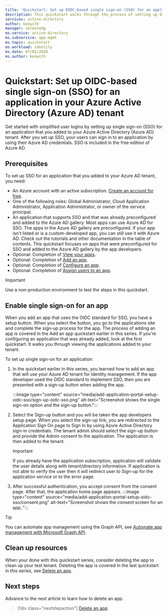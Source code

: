 ```yaml
---
title: 'Quickstart: Set up OIDC-based single sign-on (SSO) for an application in your Azure Active Directory (Azure AD) tenant'
description: This quickstart walks through the process of setting up OIDC-based single sign-on (SSO) for an application in your Azure Active Directory (Azure AD) tenant.
services: active-directory
author: kenwith
manager: celestedg
ms.service: active-directory
ms.subservice: app-mgmt
ms.topic: quickstart
ms.workload: identity
ms.date: 07/01/2020
ms.author: kenwith
---
```


# Quickstart: Set up OIDC-based single sign-on (SSO) for an application in your Azure Active Directory (Azure AD) tenant

Get started with simplified user logins by setting up single sign-on (SSO) for an application that you added to your Azure Active Directory (Azure AD) tenant. After you set up SSO, your users can sign in to an application by using their Azure AD credentials. SSO is included in the free edition of Azure AD.

## Prerequisites

To set up SSO for an application that you added to your Azure AD tenant, you need:

- An Azure account with an active subscription. [Create an account for free](https://azure.microsoft.com/free/?WT.mc_id=A261C142F).
- One of the following roles: Global Administrator, Cloud Application Administrator, Application Administrator, or owner of the service principal.
- An application that supports SSO and that was already preconfigured and added to the Azure AD gallery. Most apps can use Azure AD for SSO. The apps in the Azure AD gallery are preconfigured. If your app isn't listed or is a custom-developed app, you can still use it with Azure AD. Check out the tutorials and other documentation in the table of contents. This quickstart focuses on apps that were preconfigured for SSO and added to the Azure AD gallery by the app developers.
- Optional: Completion of [View your apps](view-applications-portal.md).
- Optional: Completion of [Add an app](add-application-portal.md).
- Optional: Completion of [Configure an app](add-application-portal-configure.md).
- Optional: Completion of [Assign users to an app](add-application-portal-assign-users.md).

>[!IMPORTANT]
>Use a non-production environment to test the steps in this quickstart.

## Enable single sign-on for an app

When you add an app that uses the OIDC standard for SSO, you have a setup button. When you select the button, you go to the applications site and complete the sign-up process for the app. The process of adding an app is covered in the Add an app quickstart earlier in this series. If you're configuring an application that was already added, look at the first quickstart. It walks you through viewing the applications added to your tenant. 

To set up single sign-on for an application:

1. In the quickstart earlier in this series, you learned how to add an app that will use your Azure AD tenant for identity management. If the app developer used the OIDC standard to implement SSO, then you are presented with a sign-up button when adding the app. 

    :::image type="content" source="media/add-application-portal-setup-oidc-sso/sign-up-oidc-sso.png" alt-text="Screenshot shows the single sign-on option and the sign-up button.":::

2. Select the Sign-up button and you will be taken the app developers setup page. When you select the sign-up link, you are redirected to the Application Sign On page to Sign In by using Azure Active Directory sign-in credentials. The tenant admin should select the sign-up button and provide the Admin consent to the application. The application is then added to the tenant.
    > [!IMPORTANT]
    > If you already have the application subscription, application will validate the user details along with tenant/directory information. If application is not able to verify the user then it will redirect user to Sign-up for the application service or to the error page.

3. After successful authentication, you accept consent from the consent page. After that, the application home page appears.
    :::image type="content" source="media/add-application-portal-setup-oidc-sso/consent.png" alt-text="Screenshot shows the consent screen for an app..":::

> [!TIP]
> You can automate app management using the Graph API, see [Automate app management with Microsoft Graph API](https://docs.microsoft.com/graph/application-saml-sso-configure-api).


## Clean up resources

When your done with this quickstart series, consider deleting the app to clean up your test tenant. Deleting the app is covered in the last quickstart in this series, see [Delete an app](delete-application-portal.md).

## Next steps

Advance to the next article to learn how to delete an app.
> [!div class="nextstepaction"]
> [Delete an app](delete-application-portal.md)
